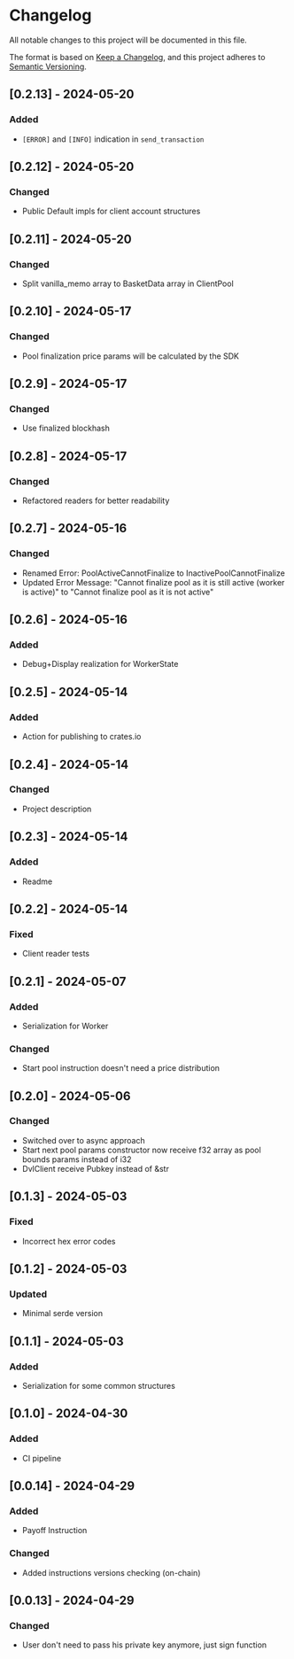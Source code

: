 # Changelog

All notable changes to this project will be documented in this file.

The format is based on [Keep a Changelog](https://keepachangelog.com/en/1.0.0/),
and this project adheres to [Semantic Versioning](https://semver.org/spec/v2.0.0.html).

## [0.2.13] - 2024-05-20

### Added
- `[ERROR]` and `[INFO]` indication in `send_transaction`

## [0.2.12] - 2024-05-20

### Changed
- Public Default impls for client account structures

## [0.2.11] - 2024-05-20

### Changed
- Split vanilla_memo array to BasketData array in ClientPool

## [0.2.10] - 2024-05-17

### Changed
- Pool finalization price params will be calculated by the SDK 

## [0.2.9] - 2024-05-17

### Changed
- Use finalized blockhash

## [0.2.8] - 2024-05-17

### Changed
- Refactored readers for better readability

## [0.2.7] - 2024-05-16

### Changed
- Renamed Error: PoolActiveCannotFinalize to InactivePoolCannotFinalize
- Updated Error Message: "Cannot finalize pool as it is still active (worker is active)" to "Cannot finalize pool as it is not active"

## [0.2.6] - 2024-05-16

### Added
- Debug+Display realization for WorkerState

## [0.2.5] - 2024-05-14

### Added
- Action for publishing to crates.io

## [0.2.4] - 2024-05-14

### Changed
- Project description

## [0.2.3] - 2024-05-14

### Added
- Readme

## [0.2.2] - 2024-05-14

### Fixed
- Client reader tests

## [0.2.1] - 2024-05-07

### Added
- Serialization for Worker

### Changed
- Start pool instruction doesn't need a price distribution

## [0.2.0] - 2024-05-06

### Changed
- Switched over to async approach
- Start next pool params constructor now receive f32 array as pool bounds params instead of i32
- DvlClient receive Pubkey instead of &str

## [0.1.3] - 2024-05-03

### Fixed
- Incorrect hex error codes

## [0.1.2] - 2024-05-03

### Updated
- Minimal serde version

## [0.1.1] - 2024-05-03

### Added
- Serialization for some common structures

## [0.1.0] - 2024-04-30

### Added
- CI pipeline

## [0.0.14] - 2024-04-29

### Added
- Payoff Instruction

### Changed
- Added instructions versions checking (on-chain)

## [0.0.13] - 2024-04-29

### Changed
- User don't need to pass his private key anymore, just sign function
